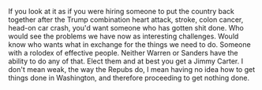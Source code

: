 If you look at it as if you were hiring someone to put the country back together after the Trump combination heart attack, stroke, colon cancer, head-on car crash, you'd want someone who has gotten shit done. Who would see the problems we have now as interesting challenges. Would know who wants what in exchange for the things we need to do. Someone with a rolodex of effective people. Neither Warren or Sanders have the ability to do any of that. Elect them and at best you get a Jimmy Carter. I don't mean weak, the way the Repubs do, I mean having no idea how to get things done in Washington, and therefore proceeding to get nothing done.
